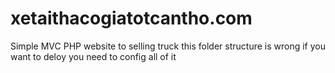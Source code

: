 # xetaithacogiatotcantho.com
Simple MVC PHP website to selling truck
this folder structure is wrong if you want to deloy you need to config all of it
